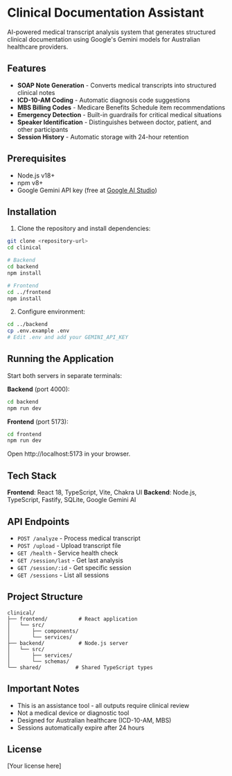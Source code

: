 # Clinical Documentation Assistant

AI-powered medical transcript analysis system that generates structured clinical documentation using Google's Gemini models for Australian healthcare providers.

## Features

- **SOAP Note Generation** - Converts medical transcripts into structured clinical notes
- **ICD-10-AM Coding** - Automatic diagnosis code suggestions
- **MBS Billing Codes** - Medicare Benefits Schedule item recommendations
- **Emergency Detection** - Built-in guardrails for critical medical situations
- **Speaker Identification** - Distinguishes between doctor, patient, and other participants
- **Session History** - Automatic storage with 24-hour retention

## Prerequisites

- Node.js v18+
- npm v8+
- Google Gemini API key (free at [Google AI Studio](https://makersuite.google.com/app/apikey))

## Installation

1. Clone the repository and install dependencies:
```bash
git clone <repository-url>
cd clinical

# Backend
cd backend
npm install

# Frontend
cd ../frontend
npm install
```

2. Configure environment:
```bash
cd ../backend
cp .env.example .env
# Edit .env and add your GEMINI_API_KEY
```

## Running the Application

Start both servers in separate terminals:

**Backend** (port 4000):
```bash
cd backend
npm run dev
```

**Frontend** (port 5173):
```bash
cd frontend
npm run dev
```

Open http://localhost:5173 in your browser.

## Tech Stack

**Frontend**: React 18, TypeScript, Vite, Chakra UI
**Backend**: Node.js, TypeScript, Fastify, SQLite, Google Gemini AI

## API Endpoints

- `POST /analyze` - Process medical transcript
- `POST /upload` - Upload transcript file
- `GET /health` - Service health check
- `GET /session/last` - Get last analysis
- `GET /session/:id` - Get specific session
- `GET /sessions` - List all sessions

## Project Structure

```
clinical/
├── frontend/          # React application
│   └── src/
│       ├── components/
│       └── services/
├── backend/           # Node.js server
│   └── src/
│       ├── services/
│       └── schemas/
└── shared/           # Shared TypeScript types
```

## Important Notes

- This is an assistance tool - all outputs require clinical review
- Not a medical device or diagnostic tool
- Designed for Australian healthcare (ICD-10-AM, MBS)
- Sessions automatically expire after 24 hours

## License

[Your license here]